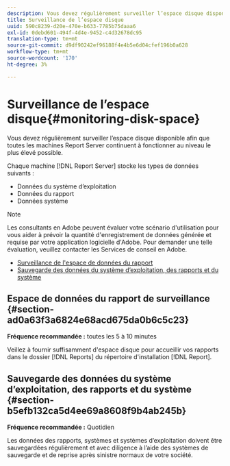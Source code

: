 ```yaml
---
description: Vous devez régulièrement surveiller l’espace disque disponible afin que toutes les machines Report Server continuent à fonctionner au niveau le plus élevé possible.
title: Surveillance de l’espace disque
uuid: 590c8239-d20e-470e-b633-7785b75daaa6
exl-id: 0debd601-494f-4d4e-9452-c4d32678dc95
translation-type: tm+mt
source-git-commit: d9df90242ef96188f4e4b5e6d04cfef196b0a628
workflow-type: tm+mt
source-wordcount: '170'
ht-degree: 3%

---
```


# Surveillance de l’espace disque{#monitoring-disk-space}

Vous devez régulièrement surveiller l’espace disque disponible afin que toutes les machines Report Server continuent à fonctionner au niveau le plus élevé possible.

Chaque machine [!DNL Report Server] stocke les types de données suivants :

* Données du système d’exploitation
* Données du rapport
* Données système

>[!NOTE]
>
>Les consultants en Adobe peuvent évaluer votre scénario d&#39;utilisation pour vous aider à prévoir la quantité d&#39;enregistrement de données générée et requise par votre application logicielle d&#39;Adobe. Pour demander une telle évaluation, veuillez contacter les Services de conseil en Adobe.

* [Surveillance de l&#39;espace de données du rapport](../../../home/c-rpt-oview/c-admin-rpt/c-mon-disk-sp.md#section-ad0a63f3a6824e68acd675da0b6c5c23)
* [Sauvegarde des données du système d’exploitation, des rapports et du système](../../../home/c-rpt-oview/c-admin-rpt/c-mon-disk-sp.md#section-b5efb132ca5d4ee69a8608f9b4ab245b)

## Espace de données du rapport de surveillance {#section-ad0a63f3a6824e68acd675da0b6c5c23}

**Fréquence recommandée :** toutes les 5 à 10 minutes

Veillez à fournir suffisamment d&#39;espace disque pour accueillir vos rapports dans le dossier [!DNL Reports] du répertoire d&#39;installation [!DNL Report].

## Sauvegarde des données du système d’exploitation, des rapports et du système {#section-b5efb132ca5d4ee69a8608f9b4ab245b}

**Fréquence recommandée :** Quotidien

Les données des rapports, systèmes et systèmes d’exploitation doivent être sauvegardées régulièrement et avec diligence à l’aide des systèmes de sauvegarde et de reprise après sinistre normaux de votre société.
